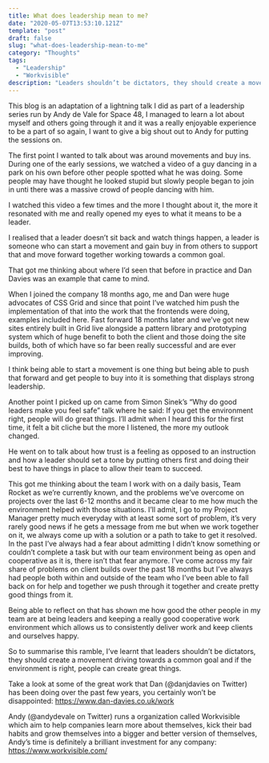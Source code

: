 ```yaml
---
title: What does leadership mean to me?
date: "2020-05-07T13:53:10.121Z"
template: "post"
draft: false
slug: "what-does-leadership-mean-to-me"
category: "Thoughts"
tags:
  - "Leadership"
  - "Workvisible"
description: "Leaders shouldn’t be dictators, they should create a movement driving towards a common goal and if the environment is right, people can create great things."
---
```


This blog is an adaptation of a lightning talk I did as part of a leadership series run by Andy de Vale for Space 48, I managed to learn a lot about myself and others going through it and it was a really enjoyable experience to be a part of so again, I want to give a big shout out to Andy for putting the sessions on.

The first point I wanted to talk about was around movements and buy ins. During one of the early sessions, we watched a video of a guy dancing in a park on his own before other people spotted what he was doing. Some people may have thought he looked stupid but slowly people began to join in unti there was a massive crowd of people dancing with him.

I watched this video a few times and the more I thought about it, the more it resonated with me and really opened my eyes to what it means to be a leader.

I realised that a leader doesn’t sit back and watch things happen, a leader is someone who can start a movement and gain buy in from others to support that and move forward together working towards a common goal.

That got me thinking about where I’d seen that before in practice and Dan Davies was an example that came to mind.

When I joined the company 18 months ago, me and Dan were huge advocates of CSS Grid and since that point I’ve watched him push the implementation of that into the work that the frontends were doing, examples included here. Fast forward 18 months later and we’ve got new sites entirely built in Grid live alongside a pattern library and prototyping system which of huge benefit to both the client and those doing the site builds, both of which have so far been really successful and are ever improving. 

I think being able to start a movement is one thing but being able to push that forward and get people to buy into it is something that displays strong leadership. 

Another point I picked up on came from Simon Sinek’s “Why do good leaders make you feel safe” talk where he said: If you get the environment right, people will do great things. I’ll admit when I heard this for the first time, it felt a bit cliche but the more I listened, the more my outlook changed.

He went on to talk about how trust is a feeling as opposed to an instruction and how a leader should set a tone by putting others first and doing their best to have things in place to allow their team to succeed.

This got me thinking about the team I work with on a daily basis, Team Rocket as we’re currently known, and the problems we’ve overcome on projects over the last 6-12 months and it became clear to me how much the environment helped with those situations. I’ll admit, I go to my Project Manager pretty much everyday with at least some sort of problem, it’s very rarely good news if he gets a message from me but when we work together on it, we always come up with a solution or a path to take to get it resolved. In the past I’ve always had a fear about admitting I didn’t know something or couldn’t complete a task but with our team environment being as open and cooperative as it is, there isn’t that fear anymore. I’ve come across my fair share of problems on client builds over the past 18 months but I’ve always had people both within and outside of the team who I’ve been able to fall back on for help and together we push through it together and create pretty good things from it.

Being able to reflect on that has shown me how good the other people in my team are at being leaders and keeping a really good cooperative work environment which allows us to consistently deliver work and keep clients and ourselves happy.

So to summarise this ramble, I’ve learnt that leaders shouldn’t be dictators, they should create a movement driving towards a common goal and if the environment is right, people can create great things.

Take a look at some of the great work that Dan (@danjdavies on Twitter) has been doing over the past few years, you certainly won’t be disappointed: https://www.dan-davies.co.uk/work

Andy (@andydevale on Twitter) runs a organization called Workvisible which aim to help companies learn more about themselves, kick their bad habits and grow themselves into a bigger and better version of themselves, Andy’s time is definitely a brilliant investment for any company: https://www.workvisible.com/

